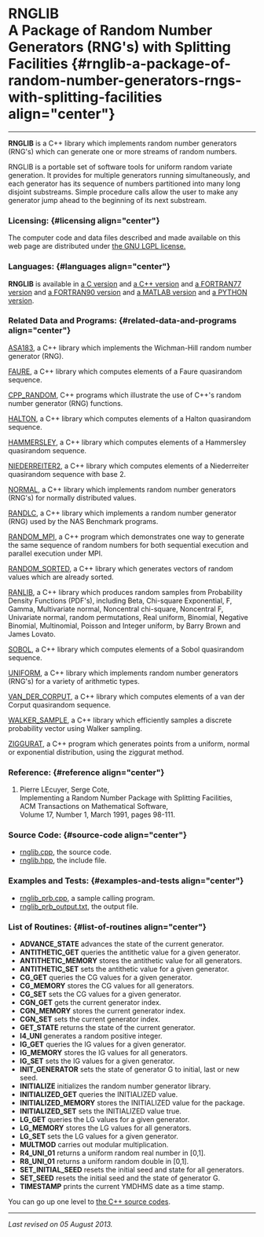 RNGLIB\
A Package of Random Number Generators (RNG's) with Splitting Facilities {#rnglib-a-package-of-random-number-generators-rngs-with-splitting-facilities align="center"}
=======================================================================

------------------------------------------------------------------------

**RNGLIB** is a C++ library which implements random number generators
(RNG's) which can generate one or more streams of random numbers.

RNGLIB is a portable set of software tools for uniform random variate
generation. It provides for multiple generators running simultaneously,
and each generator has its sequence of numbers partitioned into many
long disjoint substreams. Simple procedure calls allow the user to make
any generator jump ahead to the beginning of its next substream.

### Licensing: {#licensing align="center"}

The computer code and data files described and made available on this
web page are distributed under [the GNU LGPL
license.](../../txt/gnu_lgpl.txt)

### Languages: {#languages align="center"}

**RNGLIB** is available in [a C version](../../c_src/rnglib/rnglib.md)
and [a C++ version](../../master/rnglib/rnglib.md) and [a FORTRAN77
version](../../f77_src/rnglib/rnglib.md) and [a FORTRAN90
version](../../f_src/rnglib/rnglib.md) and [a MATLAB
version](../../m_src/rnglib/rnglib.md) and [a PYTHON
version](../../py_src/rnglib/rnglib.md).

### Related Data and Programs: {#related-data-and-programs align="center"}

[ASA183](../../master/asa183/asa183.md), a C++ library which
implements the Wichman-Hill random number generator (RNG).

[FAURE](../../master/faure/faure.md), a C++ library which computes
elements of a Faure quasirandom sequence.

[CPP\_RANDOM](../../master/cpp_random/cpp_random.md), C++ programs
which illustrate the use of C++'s random number generator (RNG)
functions.

[HALTON](../../master/halton/halton.md), a C++ library which computes
elements of a Halton quasirandom sequence.

[HAMMERSLEY](../../master/hammersley/hammersley.md), a C++ library
which computes elements of a Hammersley quasirandom sequence.

[NIEDERREITER2](../../master/niederreiter2/niederreiter2.md), a C++
library which computes elements of a Niederreiter quasirandom sequence
with base 2.

[NORMAL](../../master/normal/normal.md), a C++ library which
implements random number generators (RNG's) for normally distributed
values.

[RANDLC](../../master/randlc/randlc.md), a C++ library which
implements a random number generator (RNG) used by the NAS Benchmark
programs.

[RANDOM\_MPI](../../master/random_mpi/random_mpi.md), a C++ program
which demonstrates one way to generate the same sequence of random
numbers for both sequential execution and parallel execution under MPI.

[RANDOM\_SORTED](../../master/random_sorted/random_sorted.md), a C++
library which generates vectors of random values which are already
sorted.

[RANLIB](../../master/ranlib/ranlib.md), a C++ library which produces
random samples from Probability Density Functions (PDF's), including
Beta, Chi-square Exponential, F, Gamma, Multivariate normal, Noncentral
chi-square, Noncentral F, Univariate normal, random permutations, Real
uniform, Binomial, Negative Binomial, Multinomial, Poisson and Integer
uniform, by Barry Brown and James Lovato.

[SOBOL](../../master/sobol/sobol.md), a C++ library which computes
elements of a Sobol quasirandom sequence.

[UNIFORM](../../master/uniform/uniform.md), a C++ library which
implements random number generators (RNG's) for a variety of arithmetic
types.

[VAN\_DER\_CORPUT](../../master/van_der_corput/van_der_corput.md), a
C++ library which computes elements of a van der Corput quasirandom
sequence.

[WALKER\_SAMPLE](../../master/walker_sample/walker_sample.md), a C++
library which efficiently samples a discrete probability vector using
Walker sampling.

[ZIGGURAT](../../master/ziggurat/ziggurat.md), a C++ program which
generates points from a uniform, normal or exponential distribution,
using the ziggurat method.

### Reference: {#reference align="center"}

1.  Pierre LEcuyer, Serge Cote,\
    Implementing a Random Number Package with Splitting Facilities,\
    ACM Transactions on Mathematical Software,\
    Volume 17, Number 1, March 1991, pages 98-111.

### Source Code: {#source-code align="center"}

-   [rnglib.cpp](rnglib.cpp), the source code.
-   [rnglib.hpp](rnglib.hpp), the include file.

### Examples and Tests: {#examples-and-tests align="center"}

-   [rnglib\_prb.cpp](rnglib_prb.cpp), a sample calling program.
-   [rnglib\_prb\_output.txt](rnglib_prb_output.txt), the output file.

### List of Routines: {#list-of-routines align="center"}

-   **ADVANCE\_STATE** advances the state of the current generator.
-   **ANTITHETIC\_GET** queries the antithetic value for a given
    generator.
-   **ANTITHETIC\_MEMORY** stores the antithetic value for all
    generators.
-   **ANTITHETIC\_SET** sets the antithetic value for a given generator.
-   **CG\_GET** queries the CG values for a given generator.
-   **CG\_MEMORY** stores the CG values for all generators.
-   **CG\_SET** sets the CG values for a given generator.
-   **CGN\_GET** gets the current generator index.
-   **CGN\_MEMORY** stores the current generator index.
-   **CGN\_SET** sets the current generator index.
-   **GET\_STATE** returns the state of the current generator.
-   **I4\_UNI** generates a random positive integer.
-   **IG\_GET** queries the IG values for a given generator.
-   **IG\_MEMORY** stores the IG values for all generators.
-   **IG\_SET** sets the IG values for a given generator.
-   **INIT\_GENERATOR** sets the state of generator G to initial, last
    or new seed.
-   **INITIALIZE** initializes the random number generator library.
-   **INITIALIZED\_GET** queries the INITIALIZED value.
-   **INITIALIZED\_MEMORY** stores the INITIALIZED value for the
    package.
-   **INITIALIZED\_SET** sets the INITIALIZED value true.
-   **LG\_GET** queries the LG values for a given generator.
-   **LG\_MEMORY** stores the LG values for all generators.
-   **LG\_SET** sets the LG values for a given generator.
-   **MULTMOD** carries out modular multiplication.
-   **R4\_UNI\_01** returns a uniform random real number in \[0,1\].
-   **R8\_UNI\_01** returns a uniform random double in \[0,1\].
-   **SET\_INITIAL\_SEED** resets the initial seed and state for all
    generators.
-   **SET\_SEED** resets the initial seed and the state of generator G.
-   **TIMESTAMP** prints the current YMDHMS date as a time stamp.

You can go up one level to [the C++ source codes](../cpp_src.md).

------------------------------------------------------------------------

*Last revised on 05 August 2013.*
